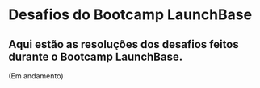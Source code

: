 # Desafios do Bootcamp LaunchBase
## Aqui estão as resoluções dos desafios feitos durante o Bootcamp LaunchBase.
<p>(Em andamento)</p>
